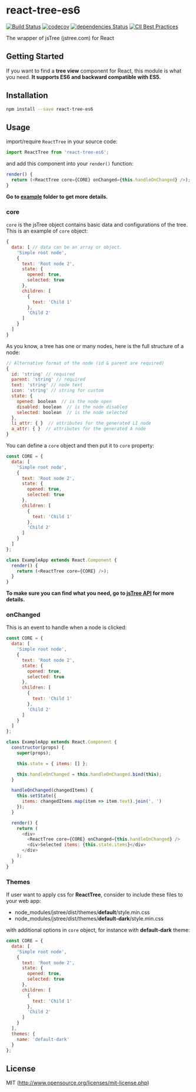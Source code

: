 # react-tree-es6

[![Build Status](https://travis-ci.org/hckhanh/react-tree-es6.svg?branch=master)](https://travis-ci.org/hckhanh/react-tree-es6)
[![codecov](https://codecov.io/gh/hckhanh/react-tree-es6/branch/master/graph/badge.svg)](https://codecov.io/gh/hckhanh/react-tree-es6)
[![dependencies Status](https://david-dm.org/hckhanh/react-tree-es6/status.svg)](https://david-dm.org/hckhanh/react-tree-es6)
[![CII Best Practices](https://bestpractices.coreinfrastructure.org/projects/288/badge)](https://bestpractices.coreinfrastructure.org/projects/288)

The wrapper of jsTree (jstree.com) for React

## Getting Started

If you want to find a **tree view** component for React, this module is what you need.
**It supports ES6 and backward compatible with ES5.**

## Installation

```bash
npm install --save react-tree-es6
```

## Usage

import/require `ReactTree` in your source code:

```js
import ReactTree from 'react-tree-es6';
```

and add this component into your `render()` function:

```js
render() {
  return (<ReactTree core={CORE} onChanged={this.handleOnChanged} />);
}
```

**Go to [example](example) folder to get more details.**

### core

`core` is the jsTree object contains basic data and configurations of the tree.
This is an example of `core` object:

```js
{
  data: [ // data can be an array or object.
    'Simple root node',
    {
      text: 'Root node 2',
      state: {
        opened: true,
        selected: true
      },
      children: [
        {
          text: 'Child 1'
        },
        'Child 2'
      ]
    }
  ]
}
```

As you know, a tree has one or many nodes, here is the full structure of a node:

```js
// Alternative format of the node (id & parent are required)
{
  id: 'string' // required
  parent: 'string' // required
  text: 'string' // node text
  icon: 'string' // string for custom
  state: {
    opened: boolean  // is the node open
    disabled: boolean  // is the node disabled
    selected: boolean  // is the node selected
  },
  li_attr: { }  // attributes for the generated LI node
  a_attr: { }  // attributes for the generated A node
}
```

You can define a `core` object and then put it to `core` property:

```js
const CORE = {
  data: [
    'Simple root node',
    {
      text: 'Root node 2',
      state: {
        opened: true,
        selected: true
      },
      children: [
        {
          text: 'Child 1'
        },
        'Child 2'
      ]
    }
  ]
};

class ExampleApp extends React.Component {
  render() {
    return (<ReactTree core={CORE} />);
  }
}
```

**To make sure you can find what you need, go to [jsTree API](https://www.jstree.com/api) for more details.**

### onChanged

This is an event to handle when a node is clicked:

```js
const CORE = {
  data: [
    'Simple root node',
    {
      text: 'Root node 2',
      state: {
        opened: true,
        selected: true
      },
      children: [
        {
          text: 'Child 1'
        },
        'Child 2'
      ]
    }
  ]
};

class ExampleApp extends React.Component {
  constructor(props) {
    super(props);

    this.state = { items: [] };

    this.handleOnChanged = this.handleOnChanged.bind(this);
  }

  handleOnChanged(changedItems) {
    this.setState({
      items: changedItems.map(item => item.text).join(', ')
    });
  }

  render() {
    return (
      <div>
        <ReactTree core={CORE} onChanged={this.handleOnChanged} />
        <div>Selected items: {this.state.items}</div>
      </div>
    );
  }
}
```

### Themes

If user want to apply css for **ReactTree**, consider to include these files to your web app:

* node_modules/jstree/dist/themes/**default**/style.min.css
* node_modules/jstree/dist/themes/**default-dark**/style.min.css

with additional options in `core` object, for instance with **default-dark** theme:

```js
const CORE = {
  data: [
    'Simple root node',
    {
      text: 'Root node 2',
      state: {
        opened: true,
        selected: true
      },
      children: [
        {
          text: 'Child 1'
        },
        'Child 2'
      ]
    }
  ],
  themes: {
    name: 'default-dark'
  }
};
```

## License

MIT (<http://www.opensource.org/licenses/mit-license.php>)
